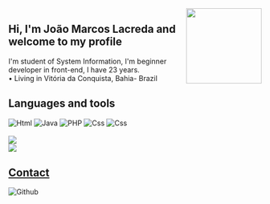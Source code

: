 <div> 
  <img align="right" height="150" width="150"src="https://www.tumblr.com/blog/view/karolsimental/644144369522409472?source=share"> 
</div>

##  Hi, I'm João Marcos Lacreda and welcome to my profile  

<!--INFORMATIONS-->
<section >
  <div>
    I'm student of System Information, I'm beginner developer in front-end, I have 23 years.<br>
    • Living in Vitória da Conquista, Bahia- Brazil
  </div>
</section>


<!-- LANGUAGES-->  
## Languages and tools

<section>
  <div>
    <img src="https://img.shields.io/badge/HTML-239120?style=for-the-badge&logo=html5&logoColor=white" alt="Html">
    <img src="https://img.shields.io/badge/Java-ED8B00?style=for-the-badge&logo=java&logoColor=white" alt="Java">
    <img src="https://img.shields.io/badge/PHP-777BB4?style=for-the-badge&logo=php&logoColor=white" alt="PHP">
    <img src="https://img.shields.io/badge/CSS-239120?&style=for-the-badge&logo=css3&logoColor=white" alt="Css">
    <img src="https://img.shields.io/badge/CSS-239120?&style=for-the-badge&logo=css3&logoColor=white" alt="Css">
  </div>
  
<!--GITHUB STATS-->  
  <div> 
   <br> <a href="https://github.com/joaomarcosls">
    <img heigth="180em" src="https://github-readme-stats.vercel.app/api?username=joaomarcosls&theme=blue"></a>
   <br> <a href="http://github.com/joaomarcosls">
    <img src="https://github-readme-stats.vercel.app/api/top-langs/?username=joaomarcosls&hide=html&layout=compact&theme=onedark">
  </div>
</section>  
  
  
<!--CONTACT-->
## Contact
<section>
   <div>
      <a href="https://mail.google.com/mail/u/0/?tab=rm&ogbl#inbox?compose=new>
      <img align="left" src="https://img.shields.io/badge/Gmail-D14836?style=for-the-badge&logo=gmail&logoColor=white" alt="Gmail"></a> 
  </div> 
    <div> 
     <a href="https://www.linkedin.com/in/joaomarcos99/">
     <img align="left"src="https://img.shields.io/badge/LinkedIn-0077B5?style=for-the-badge&logo=linkedin&logoColor=white" alt="Github"></a> 
  </div>
</section>


   
  
